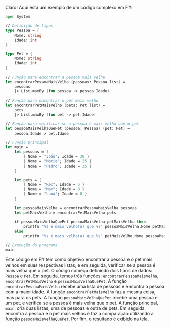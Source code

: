 Claro! Aqui está um exemplo de um código complexo em F#:

```fsharp
open System

// Definição de tipos
type Pessoa = {
    Nome: string
    Idade: int
}

type Pet = {
    Nome: string
    Idade: int
}

// Função para encontrar a pessoa mais velha
let encontrarPessoaMaisVelha (pessoas: Pessoa list) =
    pessoas
    |> List.maxBy (fun pessoa -> pessoa.Idade)

// Função para encontrar o pet mais velho
let encontrarPetMaisVelho (pets: Pet list) =
    pets
    |> List.maxBy (fun pet -> pet.Idade)

// Função para verificar se a pessoa é mais velha que o pet
let pessoaMaisVelhaQuePet (pessoa: Pessoa) (pet: Pet) =
    pessoa.Idade > pet.Idade

// Função principal
let main =
    let pessoas = [
        { Nome = "João"; Idade = 30 }
        { Nome = "Maria"; Idade = 25 }
        { Nome = "Pedro"; Idade = 35 }
    ]

    let pets = [
        { Nome = "Rex"; Idade = 5 }
        { Nome = "Max"; Idade = 3 }
        { Nome = "Luna"; Idade = 8 }
    ]

    let pessoaMaisVelha = encontrarPessoaMaisVelha pessoas
    let petMaisVelho = encontrarPetMaisVelho pets

    if pessoaMaisVelhaQuePet pessoaMaisVelha petMaisVelho then
        printfn "%s é mais velho(a) que %s" pessoaMaisVelha.Nome petMaisVelho.Nome
    else
        printfn "%s é mais velho(a) que %s" petMaisVelho.Nome pessoaMaisVelha.Nome

// Execução do programa
main
```

Este código em F# tem como objetivo encontrar a pessoa e o pet mais velhos em suas respectivas listas, e em seguida, verificar se a pessoa é mais velha que o pet. O código começa definindo dois tipos de dados: `Pessoa` e `Pet`. Em seguida, temos três funções: `encontrarPessoaMaisVelha`, `encontrarPetMaisVelho` e `pessoaMaisVelhaQuePet`. A função `encontrarPessoaMaisVelha` recebe uma lista de pessoas e encontra a pessoa com a maior idade. A função `encontrarPetMaisVelho` faz a mesma coisa, mas para os pets. A função `pessoaMaisVelhaQuePet` recebe uma pessoa e um pet, e verifica se a pessoa é mais velha que o pet. A função principal, `main`, cria duas listas, uma de pessoas e outra de pets. Em seguida, encontra a pessoa e o pet mais velhos e faz a comparação utilizando a função `pessoaMaisVelhaQuePet`. Por fim, o resultado é exibido na tela.